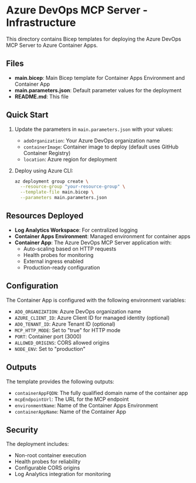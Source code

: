 # Azure DevOps MCP Server - Infrastructure

This directory contains Bicep templates for deploying the Azure DevOps MCP Server to Azure Container Apps.

## Files

- **main.bicep**: Main Bicep template for Container Apps Environment and Container App
- **main.parameters.json**: Default parameter values for the deployment
- **README.md**: This file

## Quick Start

1. Update the parameters in `main.parameters.json` with your values:
   - `adoOrganization`: Your Azure DevOps organization name
   - `containerImage`: Container image to deploy (default uses GitHub Container Registry)
   - `location`: Azure region for deployment

2. Deploy using Azure CLI:
   ```bash
   az deployment group create \
     --resource-group "your-resource-group" \
     --template-file main.bicep \
     --parameters main.parameters.json
   ```

## Resources Deployed

- **Log Analytics Workspace**: For centralized logging
- **Container Apps Environment**: Managed environment for container apps
- **Container App**: The Azure DevOps MCP Server application with:
  - Auto-scaling based on HTTP requests
  - Health probes for monitoring
  - External ingress enabled
  - Production-ready configuration

## Configuration

The Container App is configured with the following environment variables:

- `ADO_ORGANIZATION`: Azure DevOps organization name
- `AZURE_CLIENT_ID`: Azure Client ID for managed identity (optional)
- `ADO_TENANT_ID`: Azure Tenant ID (optional)
- `MCP_HTTP_MODE`: Set to "true" for HTTP mode
- `PORT`: Container port (3000)
- `ALLOWED_ORIGINS`: CORS allowed origins
- `NODE_ENV`: Set to "production"

## Outputs

The template provides the following outputs:

- `containerAppFQDN`: The fully qualified domain name of the container app
- `mcpEndpointUrl`: The URL for the MCP endpoint
- `environmentName`: Name of the Container Apps Environment
- `containerAppName`: Name of the Container App

## Security

The deployment includes:

- Non-root container execution
- Health probes for reliability
- Configurable CORS origins
- Log Analytics integration for monitoring